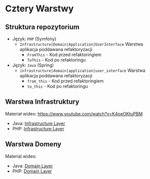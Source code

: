 # Cztery Warstwy

## Struktura repozytorium

- Język: `PHP` (Symfony)
  - `Infrastructure|Domain|Application|UserInterface` Warstwa aplikacja poddawana refaktoryzacji
    - `FromThis` - Kod przed refaktoringiem
    - `ToThis` - Kod po refaktoringu
- Język: `Java` (Spring)
  - `infrastructure|domain|application|user_interface` Warstwa aplikacja poddawana refaktoryzacji
    - `from_this` - Kod przed refaktoringiem
    - `to_this` - Kod po refaktoringu

## Warstwa Infrastruktury

Materiał wideo: https://www.youtube.com/watch?v=K4oeOKtuPBM

- Java: [Infrastructure Layer](https://github.com/adambanaszkiewicz/four-layers-of-application-example/java/src/main/java/pl/adambanaszkiewicz/four_layers_example/infrastructure_layer)
- PHP: [Infrastructure Layer](https://github.com/adambanaszkiewicz/four-layers-of-application-example/php/src/InfrastructureLayer)

## Warstwa Domeny

Material wideo: 

- Java: [Domain Layer](https://github.com/adambanaszkiewicz/four-layers-of-application-example/java/src/main/java/pl/adambanaszkiewicz/four_layers_example/domain_layer)
- PHP: [Domain Layer](https://github.com/adambanaszkiewicz/four-layers-of-application-example/php/src/DomainLayer)
